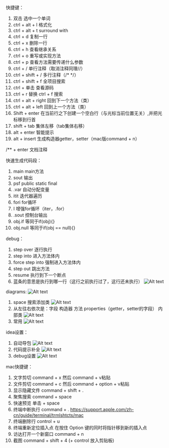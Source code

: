快捷键：
1. 双击  选中一个单词
2. ctrl + alt + l  格式化
3. ctrl + alt + t  surround with
4. ctrl + d  复制一行
5. ctrl + x  删除一行
6. ctrl + h  查看继承关系
7. ctrl + o  重写或实现方法
8. ctrl + p  查看方法需要传递什么参数
9. ctrl + /  单行注释（取消注释同理//）
10. ctrl + shift + /  多行注释（/* */）
11. ctrl + shift + f  全项目搜索
12. ctrl + 单击  查看源码
13. ctrl + r 替换 ctrl + f 搜索
14. ctrl + alt + right  回到下一个方法（类）
15. ctrl + alt + left  回到上一个方法（类）
16. Shift + enter  在当前行之下创建一个空白行（与光标当前位置无关）,并把光标移到行首
17. shift + tab  集体左移（tab集体右移）
18. alt + enter  智能提示
19. alt + insert  生成构造器getter，setter（mac版command + n）

/** + enter  文档注释

快速生成代码段：
1. main  main方法
2. sout  输出
3. psf  public static final
4. .var  自动分配变量
5. itit  迭代器遍历
6. fori  for循环
7. I  增强for循环（iter，.for）
8. .sout  控制台输出
9. obj.if  等同于if(obj){}
10. obj.null  等同于if(obj == null){}

debug：
1. step over  逐行执行  
2. step into  进入方法体内  
3. force step into  强制进入方法体内  
4. step out  跳出方法  
5. resume  执行到下一个断点  
6. 蓝条的意思是执行到哪一行（这行之前执行过了，这行还未执行） ![Alt text](image/idea/image.png)

diagrams:
![Alt text](image/idea/image-1.png)
1. space  搜索添加类  ![Alt text](image/idea/image-2.png)
2. 从左往右依次是：字段 构造器 方法 properties（getter，setter的字段） 内部类  ![Alt text](image/idea/image-3.png)
3. 常用  ![Alt text](image/idea/image-4.png)

idea设置：
1. 自动导包  ![Alt text](image/idea/image-5.png)
2. 代码提示补全  ![Alt text](image/idea/image-6.png)
3. debug设置  ![Alt text](image/idea/image-7.png)

mac快捷键：
1. 文字剪切 command + x 然后 command + v粘贴
2. 文件剪切 command + c 然后 command + option + v粘贴
3. 显示隐藏文件 command + shift + .
4. 聚焦搜索 command + space
5. 快速预览 单击 + space
6. 终端中断执行 command + . https://support.apple.com/zh-cn/guide/terminal/trmlshtcts/mac
7. 终端删除行 control + u
8. 终端重新定位插入点 在按住 Option 键的同时将指针移到新的插入点
9. 访达打开一个新窗口 command + n
10. 截图 command + shift + 4 (+ control 放入剪贴板)
